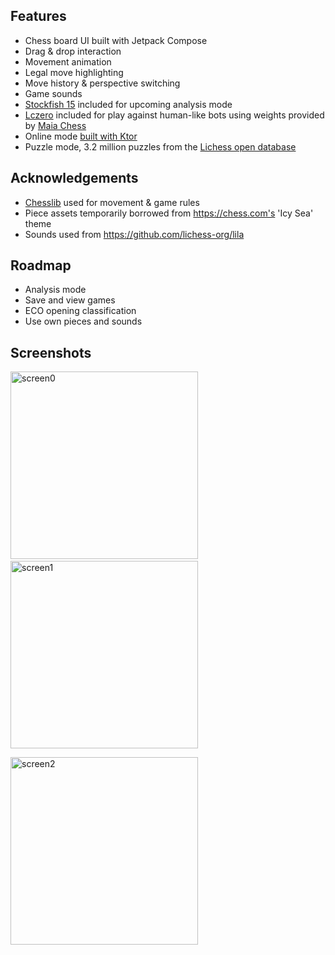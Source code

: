 ## Features

- Chess board UI built with Jetpack Compose
- Drag & drop interaction
- Movement animation
- Legal move highlighting
- Move history & perspective switching
- Game sounds
- [Stockfish 15](https://stockfishchess.org/) included for upcoming analysis mode
- [Lczero](https://lczero.org/) included for play against human-like bots using weights provided by [Maia Chess](https://maiachess.com/) 
- Online mode [built with Ktor](https://github.com/jlmcdonnell/chess-server)
- Puzzle mode, 3.2 million puzzles from the [Lichess open database](https://database.lichess.org/#puzzles)

## Acknowledgements

- [Chesslib](https://github.com/bhlangonijr/chesslib) used for movement & game rules
- Piece assets temporarily borrowed from https://chess.com's 'Icy Sea' theme
- Sounds used from https://github.com/lichess-org/lila

## Roadmap

- Analysis mode
- Save and view games
- ECO opening classification
- Use own pieces and sounds

## Screenshots

<img width="300" alt="screen0" src="https://user-images.githubusercontent.com/2794581/229905213-1d36efeb-8aea-4628-b189-a849b4758ab7.png">&nbsp;&nbsp;<img width="300" alt="screen1" src="https://user-images.githubusercontent.com/2794581/229905229-38d40c7e-7e4d-40f5-a4ce-8d824ee4dff3.png">

<img width="300" alt="screen2" src="https://user-images.githubusercontent.com/2794581/229905240-a93800e8-e8b7-4296-808f-e4acf0c97320.png">
